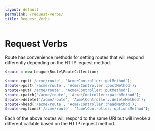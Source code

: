 ```yaml
---
layout: default
permalink: /request-verbs/
title: Request Verbs
---
```


# Request Verbs

Route has convenience methods for setting routes that will respond differently depending on the HTTP request method.

~~~php
$route = new League\Route\RouteCollection;

$route->get('/acme/route', 'Acme\Controller::getMethod');
$route->post('/acme/route', 'Acme\Controller::postMethod');
$route->put('/acme/route', 'Acme\Controller::putMethod');
$route->patch('/acme/route', 'Acme\Controller::patchMethod');
$route->delete('/acme/route', 'Acme\Controller::deleteMethod');
$route->head('/acme/route', 'Acme\Controller::headMethod');
$route->options('/acme/route', 'Acme\Controller::optionsMethod');
~~~

Each of the above routes will respond to the same URI but will invoke a different callable based on the HTTP request method.
